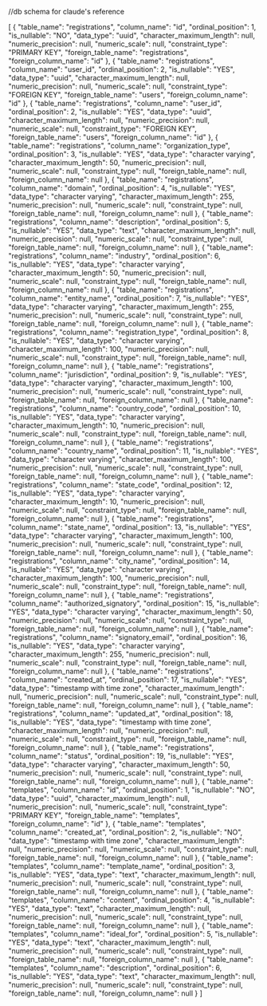 //db schema for claude's reference

[
  {
    "table_name": "registrations",
    "column_name": "id",
    "ordinal_position": 1,
    "is_nullable": "NO",
    "data_type": "uuid",
    "character_maximum_length": null,
    "numeric_precision": null,
    "numeric_scale": null,
    "constraint_type": "PRIMARY KEY",
    "foreign_table_name": "registrations",
    "foreign_column_name": "id"
  },
  {
    "table_name": "registrations",
    "column_name": "user_id",
    "ordinal_position": 2,
    "is_nullable": "YES",
    "data_type": "uuid",
    "character_maximum_length": null,
    "numeric_precision": null,
    "numeric_scale": null,
    "constraint_type": "FOREIGN KEY",
    "foreign_table_name": "users",
    "foreign_column_name": "id"
  },
  {
    "table_name": "registrations",
    "column_name": "user_id",
    "ordinal_position": 2,
    "is_nullable": "YES",
    "data_type": "uuid",
    "character_maximum_length": null,
    "numeric_precision": null,
    "numeric_scale": null,
    "constraint_type": "FOREIGN KEY",
    "foreign_table_name": "users",
    "foreign_column_name": "id"
  },
  {
    "table_name": "registrations",
    "column_name": "organization_type",
    "ordinal_position": 3,
    "is_nullable": "YES",
    "data_type": "character varying",
    "character_maximum_length": 50,
    "numeric_precision": null,
    "numeric_scale": null,
    "constraint_type": null,
    "foreign_table_name": null,
    "foreign_column_name": null
  },
  {
    "table_name": "registrations",
    "column_name": "domain",
    "ordinal_position": 4,
    "is_nullable": "YES",
    "data_type": "character varying",
    "character_maximum_length": 255,
    "numeric_precision": null,
    "numeric_scale": null,
    "constraint_type": null,
    "foreign_table_name": null,
    "foreign_column_name": null
  },
  {
    "table_name": "registrations",
    "column_name": "description",
    "ordinal_position": 5,
    "is_nullable": "YES",
    "data_type": "text",
    "character_maximum_length": null,
    "numeric_precision": null,
    "numeric_scale": null,
    "constraint_type": null,
    "foreign_table_name": null,
    "foreign_column_name": null
  },
  {
    "table_name": "registrations",
    "column_name": "industry",
    "ordinal_position": 6,
    "is_nullable": "YES",
    "data_type": "character varying",
    "character_maximum_length": 50,
    "numeric_precision": null,
    "numeric_scale": null,
    "constraint_type": null,
    "foreign_table_name": null,
    "foreign_column_name": null
  },
  {
    "table_name": "registrations",
    "column_name": "entity_name",
    "ordinal_position": 7,
    "is_nullable": "YES",
    "data_type": "character varying",
    "character_maximum_length": 255,
    "numeric_precision": null,
    "numeric_scale": null,
    "constraint_type": null,
    "foreign_table_name": null,
    "foreign_column_name": null
  },
  {
    "table_name": "registrations",
    "column_name": "registration_type",
    "ordinal_position": 8,
    "is_nullable": "YES",
    "data_type": "character varying",
    "character_maximum_length": 100,
    "numeric_precision": null,
    "numeric_scale": null,
    "constraint_type": null,
    "foreign_table_name": null,
    "foreign_column_name": null
  },
  {
    "table_name": "registrations",
    "column_name": "jurisdiction",
    "ordinal_position": 9,
    "is_nullable": "YES",
    "data_type": "character varying",
    "character_maximum_length": 100,
    "numeric_precision": null,
    "numeric_scale": null,
    "constraint_type": null,
    "foreign_table_name": null,
    "foreign_column_name": null
  },
  {
    "table_name": "registrations",
    "column_name": "country_code",
    "ordinal_position": 10,
    "is_nullable": "YES",
    "data_type": "character varying",
    "character_maximum_length": 10,
    "numeric_precision": null,
    "numeric_scale": null,
    "constraint_type": null,
    "foreign_table_name": null,
    "foreign_column_name": null
  },
  {
    "table_name": "registrations",
    "column_name": "country_name",
    "ordinal_position": 11,
    "is_nullable": "YES",
    "data_type": "character varying",
    "character_maximum_length": 100,
    "numeric_precision": null,
    "numeric_scale": null,
    "constraint_type": null,
    "foreign_table_name": null,
    "foreign_column_name": null
  },
  {
    "table_name": "registrations",
    "column_name": "state_code",
    "ordinal_position": 12,
    "is_nullable": "YES",
    "data_type": "character varying",
    "character_maximum_length": 10,
    "numeric_precision": null,
    "numeric_scale": null,
    "constraint_type": null,
    "foreign_table_name": null,
    "foreign_column_name": null
  },
  {
    "table_name": "registrations",
    "column_name": "state_name",
    "ordinal_position": 13,
    "is_nullable": "YES",
    "data_type": "character varying",
    "character_maximum_length": 100,
    "numeric_precision": null,
    "numeric_scale": null,
    "constraint_type": null,
    "foreign_table_name": null,
    "foreign_column_name": null
  },
  {
    "table_name": "registrations",
    "column_name": "city_name",
    "ordinal_position": 14,
    "is_nullable": "YES",
    "data_type": "character varying",
    "character_maximum_length": 100,
    "numeric_precision": null,
    "numeric_scale": null,
    "constraint_type": null,
    "foreign_table_name": null,
    "foreign_column_name": null
  },
  {
    "table_name": "registrations",
    "column_name": "authorized_signatory",
    "ordinal_position": 15,
    "is_nullable": "YES",
    "data_type": "character varying",
    "character_maximum_length": 50,
    "numeric_precision": null,
    "numeric_scale": null,
    "constraint_type": null,
    "foreign_table_name": null,
    "foreign_column_name": null
  },
  {
    "table_name": "registrations",
    "column_name": "signatory_email",
    "ordinal_position": 16,
    "is_nullable": "YES",
    "data_type": "character varying",
    "character_maximum_length": 255,
    "numeric_precision": null,
    "numeric_scale": null,
    "constraint_type": null,
    "foreign_table_name": null,
    "foreign_column_name": null
  },
  {
    "table_name": "registrations",
    "column_name": "created_at",
    "ordinal_position": 17,
    "is_nullable": "YES",
    "data_type": "timestamp with time zone",
    "character_maximum_length": null,
    "numeric_precision": null,
    "numeric_scale": null,
    "constraint_type": null,
    "foreign_table_name": null,
    "foreign_column_name": null
  },
  {
    "table_name": "registrations",
    "column_name": "updated_at",
    "ordinal_position": 18,
    "is_nullable": "YES",
    "data_type": "timestamp with time zone",
    "character_maximum_length": null,
    "numeric_precision": null,
    "numeric_scale": null,
    "constraint_type": null,
    "foreign_table_name": null,
    "foreign_column_name": null
  },
  {
    "table_name": "registrations",
    "column_name": "status",
    "ordinal_position": 19,
    "is_nullable": "YES",
    "data_type": "character varying",
    "character_maximum_length": 50,
    "numeric_precision": null,
    "numeric_scale": null,
    "constraint_type": null,
    "foreign_table_name": null,
    "foreign_column_name": null
  },
  {
    "table_name": "templates",
    "column_name": "id",
    "ordinal_position": 1,
    "is_nullable": "NO",
    "data_type": "uuid",
    "character_maximum_length": null,
    "numeric_precision": null,
    "numeric_scale": null,
    "constraint_type": "PRIMARY KEY",
    "foreign_table_name": "templates",
    "foreign_column_name": "id"
  },
  {
    "table_name": "templates",
    "column_name": "created_at",
    "ordinal_position": 2,
    "is_nullable": "NO",
    "data_type": "timestamp with time zone",
    "character_maximum_length": null,
    "numeric_precision": null,
    "numeric_scale": null,
    "constraint_type": null,
    "foreign_table_name": null,
    "foreign_column_name": null
  },
  {
    "table_name": "templates",
    "column_name": "template_name",
    "ordinal_position": 3,
    "is_nullable": "YES",
    "data_type": "text",
    "character_maximum_length": null,
    "numeric_precision": null,
    "numeric_scale": null,
    "constraint_type": null,
    "foreign_table_name": null,
    "foreign_column_name": null
  },
  {
    "table_name": "templates",
    "column_name": "content",
    "ordinal_position": 4,
    "is_nullable": "YES",
    "data_type": "text",
    "character_maximum_length": null,
    "numeric_precision": null,
    "numeric_scale": null,
    "constraint_type": null,
    "foreign_table_name": null,
    "foreign_column_name": null
  },
  {
    "table_name": "templates",
    "column_name": "ideal_for",
    "ordinal_position": 5,
    "is_nullable": "YES",
    "data_type": "text",
    "character_maximum_length": null,
    "numeric_precision": null,
    "numeric_scale": null,
    "constraint_type": null,
    "foreign_table_name": null,
    "foreign_column_name": null
  },
  {
    "table_name": "templates",
    "column_name": "description",
    "ordinal_position": 6,
    "is_nullable": "YES",
    "data_type": "text",
    "character_maximum_length": null,
    "numeric_precision": null,
    "numeric_scale": null,
    "constraint_type": null,
    "foreign_table_name": null,
    "foreign_column_name": null
  }
]